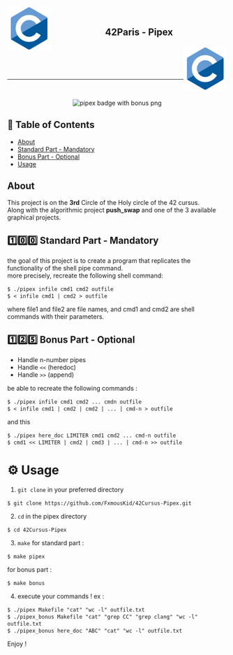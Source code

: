 ## <img src="https://github.com/devicons/devicon/blob/master/icons/c/c-original.svg" title="C" alt="C Logo" width="100" height="100" align="left" />&nbsp;  <p align="center">42Paris - Pipex</p>  <img src="https://github.com/devicons/devicon/blob/master/icons/c/c-original.svg" title="C" alt="C Logo" width="100" height="100" align="right" />&nbsp;
</br>
<hr/>
</br>


<p align="center">
  <img src="https://github.com/ayogun/42-project-badges/blob/main/badges/pipexm.png" title="pipex badge" alt="pipex badge with bonus png"/>
</p>


## 📝 Table of Contents
- [About](#about)
- [Standard Part - Mandatory](#100-standard-part---mandatory)
- [Bonus Part - Optional](#bonus-part---optional)
- [Usage](#usage)

## About
This project is on the **3rd** Circle of the Holy circle of the 42 cursus. <br>
Along with the algorithmic project **push_swap** and one of the 3 available graphical projects. <br>


## 1️⃣0️⃣0️⃣ Standard Part - Mandatory
the goal of this project is to create a program that replicates the functionality of the shell pipe command. <br>
more precisely, recreate the following shell command: <br>
```shell
$ ./pipex infile cmd1 cmd2 outfile
$ < infile cmd1 | cmd2 > outfile
```
where file1 and file2 are file names, and cmd1 and cmd2 are shell commands with their parameters. <br>

## 1️⃣2️⃣5️⃣ Bonus Part - Optional
- Handle n-number pipes
- Handle `<<` (heredoc)
- Handle `>>` (append)

be able to recreate the following commands :
```shell
$ ./pipex infile cmd1 cmd2 ... cmdn outfile
$ < infile cmd1 | cmd2 | cmd2 | ... | cmd-n > outfile
```
and this
```shell
$ ./pipex here_doc LIMITER cmd1 cmd2 ... cmd-n outfile
$ cmd1 << LIMITER | cmd2 | cmd3 | ... | cmd-n >> outfile
```

# ⚙️ Usage 
1) `git clone` in your preferred directory
```shell
$ git clone https://github.com/FxmousKid/42Cursus-Pipex.git
```
2) `cd` in the pipex directory
```shell
$ cd 42Cursus-Pipex
```
3) `make`
for standard part :
```shell
$ make pipex
```
for bonus part :
```shell
$ make bonus
```
4) execute your commands ! ex :
```shell
$ ./pipex Makefile "cat" "wc -l" outfile.txt
$ ./pipex_bonus Makefile "cat" "grep CC" "grep clang" "wc -l" outfile.txt
$ ./pipex_bonus here_doc "ABC" "cat" "wc -l" outfile.txt
```
Enjoy !



